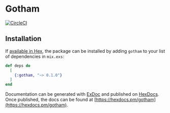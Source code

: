 # Gotham

[![CircleCI](https://circleci.com/gh/xingxing/gotham/tree/master.svg?style=svg)](https://circleci.com/gh/xingxing/gotham/tree/master)

## Installation

If [available in Hex](https://hex.pm/docs/publish), the package can be installed
by adding `gotham` to your list of dependencies in `mix.exs`:

```elixir
def deps do
  [
    {:gotham, "~> 0.1.0"}
  ]
end
```

Documentation can be generated with [ExDoc](https://github.com/elixir-lang/ex_doc)
and published on [HexDocs](https://hexdocs.pm). Once published, the docs can
be found at [https://hexdocs.pm/gotham](https://hexdocs.pm/gotham).


